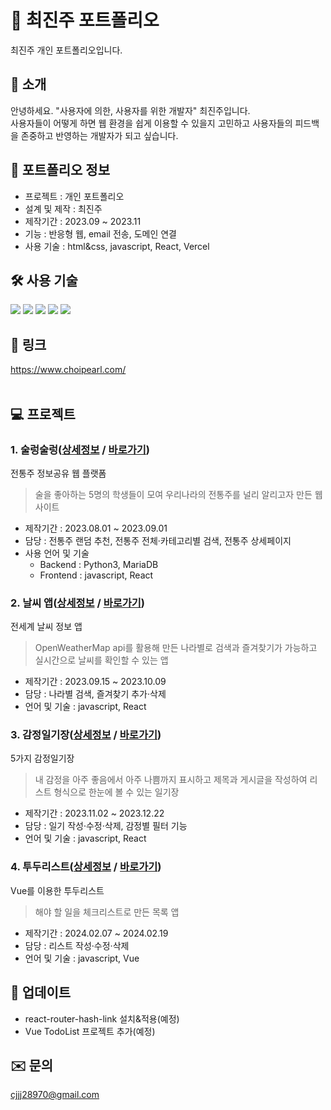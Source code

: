 # 💎 최진주 포트폴리오
최진주 개인 포트폴리오입니다. <br />

## 📍 소개
안녕하세요. "사용자에 의한, 사용자를 위한 개발자" 최진주입니다. <br />
사용자들이 어떻게 하면 웹 환경을 쉽게 이용할 수 있을지 고민하고 
사용자들의 피드백을 존중하고 반영하는 개발자가 되고 싶습니다. 
<br />

## 📝 포트폴리오 정보
- 프로젝트 : 개인 포트폴리오<br />
- 설계 및 제작 : 최진주<br />
- 제작기간 : 2023.09 ~ 2023.11<br />
- 기능 : 반응형 웹, email 전송, 도메인 연결<br />
- 사용 기술 : html&css, javascript, React, Vercel

## 🛠 사용 기술
<img src="https://img.shields.io/badge/HTML5-E34F26?style=flat&logo=html5&logoColor=white"/></a>
<img src="https://img.shields.io/badge/CSS3-1572B6?style=flat&logo=css3&logoColor=white"/></a>
<img src="https://img.shields.io/badge/JavaScript-F7DF1E?style=flat&logo=JavaScript&logoColor=white"/></a>
<img src="https://img.shields.io/badge/React-20232A?style=flat&logo=react&logoColor=61DAFB"/></a>
<img src="https://img.shields.io/badge/Vercel-000000?style=flat&logo=vercel&logoColor=white"/></a>
<br />


## 🔗 링크
https://www.choipearl.com/
<br />
<br />

## 💻 프로젝트
### 1. 술렁술렁([상세정보](https://github.com/roalwh/Project-OMDB-Public) / [바로가기](http://roalwh.iptime.org:20108/)) <br />
전통주 정보공유 웹 플랫폼 <br />
> 술을 좋아하는 5명의 학생들이 모여 우리나라의 전통주를 널리 알리고자 만든 웹 사이트 
- 제작기간 : 2023.08.01 ~ 2023.09.01
- 담당 : 전통주 랜덤 추천, 전통주 전체·카테고리별 검색, 전통주 상세페이지 <br>
- 사용 언어 및 기술
  - Backend : Python3, MariaDB
  - Frontend : javascript, React

### 2. 날씨 앱([상세정보](https://github.com/pearlworld/weather-app.git) / [바로가기](https://weather-app-pearlworld.vercel.app/)) <br />
전세계 날씨 정보 앱 <br />
> OpenWeatherMap api를 활용해 만든 나라별로 검색과 즐겨찾기가 가능하고 실시간으로 날씨를 확인할 수 있는 앱
- 제작기간 : 2023.09.15 ~ 2023.10.09
- 담당 : 나라별 검색, 즐겨찾기 추가·삭제
- 언어 및 기술 : javascript, React

### 3. 감정일기장([상세정보](https://github.com/pearlworld/emotion-diary.git) / [바로가기](https://emotion-diary-pearworld.vercel.app/))<br />
5가지 감정일기장 <br />
> 내 감정을 아주 좋음에서 아주 나쁨까지 표시하고 제목과 게시글을 작성하여 리스트 형식으로 한눈에 볼 수 있는 일기장
- 제작기간 : 2023.11.02 ~ 2023.12.22
- 담당 : 일기 작성·수정·삭제, 감정별 필터 기능
- 언어 및 기술 : javascript, React

### 4. 투두리스트([상세정보](https://github.com/pearlworld/todo-list) / [바로가기](https://todo-list-pearlworld.vercel.app/))<br />
Vue를 이용한 투두리스트 <br />
> 해야 할 일을 체크리스트로 만든 목록 앱
- 제작기간 : 2024.02.07 ~ 2024.02.19
- 담당 : 리스트 작성·수정·삭제
- 언어 및 기술 : javascript, Vue

## 🚀 업데이트
- react-router-hash-link 설치&적용(예정)
- Vue TodoList 프로젝트 추가(예정)

## ✉️ 문의
cjjj28970@gmail.com
